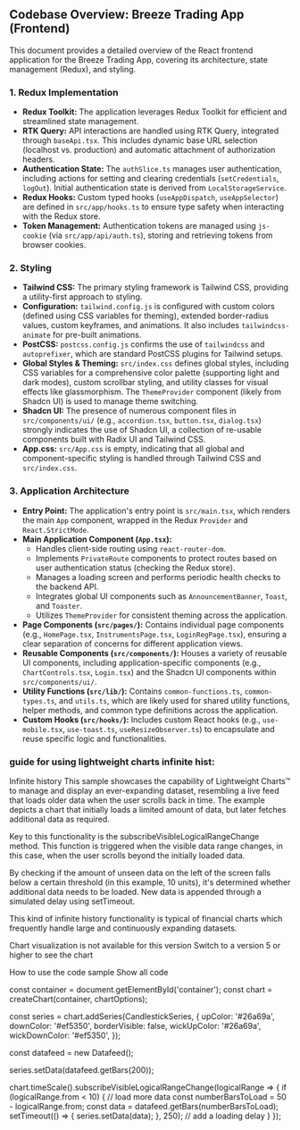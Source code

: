 ## Codebase Overview: Breeze Trading App (Frontend)

This document provides a detailed overview of the React frontend application for the Breeze Trading App, covering its architecture, state management (Redux), and styling.

### 1. Redux Implementation

- **Redux Toolkit:** The application leverages Redux Toolkit for efficient and streamlined state management.
- **RTK Query:** API interactions are handled using RTK Query, integrated through `baseApi.tsx`. This includes dynamic base URL selection (localhost vs. production) and automatic attachment of authorization headers.
- **Authentication State:** The `authSlice.ts` manages user authentication, including actions for setting and clearing credentials (`setCredentials`, `logOut`). Initial authentication state is derived from `LocalStorageService`.
- **Redux Hooks:** Custom typed hooks (`useAppDispatch`, `useAppSelector`) are defined in `src/app/hooks.ts` to ensure type safety when interacting with the Redux store.
- **Token Management:** Authentication tokens are managed using `js-cookie` (via `src/app/api/auth.ts`), storing and retrieving tokens from browser cookies.

### 2. Styling

- **Tailwind CSS:** The primary styling framework is Tailwind CSS, providing a utility-first approach to styling.
- **Configuration:** `tailwind.config.js` is configured with custom colors (defined using CSS variables for theming), extended border-radius values, custom keyframes, and animations. It also includes `tailwindcss-animate` for pre-built animations.
- **PostCSS:** `postcss.config.js` confirms the use of `tailwindcss` and `autoprefixer`, which are standard PostCSS plugins for Tailwind setups.
- **Global Styles & Theming:** `src/index.css` defines global styles, including CSS variables for a comprehensive color palette (supporting light and dark modes), custom scrollbar styling, and utility classes for visual effects like glassmorphism. The `ThemeProvider` component (likely from Shadcn UI) is used to manage theme switching.
- **Shadcn UI:** The presence of numerous component files in `src/components/ui/` (e.g., `accordion.tsx`, `button.tsx`, `dialog.tsx`) strongly indicates the use of Shadcn UI, a collection of re-usable components built with Radix UI and Tailwind CSS.
- **App.css:** `src/App.css` is empty, indicating that all global and component-specific styling is handled through Tailwind CSS and `src/index.css`.

### 3. Application Architecture

- **Entry Point:** The application's entry point is `src/main.tsx`, which renders the main `App` component, wrapped in the Redux `Provider` and `React.StrictMode`.
- **Main Application Component (`App.tsx`):**
  - Handles client-side routing using `react-router-dom`.
  - Implements `PrivateRoute` components to protect routes based on user authentication status (checking the Redux store).
  - Manages a loading screen and performs periodic health checks to the backend API.
  - Integrates global UI components such as `AnnouncementBanner`, `Toast`, and `Toaster`.
  - Utilizes `ThemeProvider` for consistent theming across the application.
- **Page Components (`src/pages/`):** Contains individual page components (e.g., `HomePage.tsx`, `InstrumentsPage.tsx`, `LoginRegPage.tsx`), ensuring a clear separation of concerns for different application views.
- **Reusable Components (`src/components/`):** Houses a variety of reusable UI components, including application-specific components (e.g., `ChartControls.tsx`, `Login.tsx`) and the Shadcn UI components within `src/components/ui/`.
- **Utility Functions (`src/lib/`):** Contains `common-functions.ts`, `common-types.ts`, and `utils.ts`, which are likely used for shared utility functions, helper methods, and common type definitions across the application.
- **Custom Hooks (`src/hooks/`):** Includes custom React hooks (e.g., `use-mobile.tsx`, `use-toast.ts`, `useResizeObserver.ts`) to encapsulate and reuse specific logic and functionalities.


### guide for using lightweight charts infinite hist:
Infinite history
This sample showcases the capability of Lightweight Charts™ to manage and display an ever-expanding dataset, resembling a live feed that loads older data when the user scrolls back in time. The example depicts a chart that initially loads a limited amount of data, but later fetches additional data as required.

Key to this functionality is the subscribeVisibleLogicalRangeChange method. This function is triggered when the visible data range changes, in this case, when the user scrolls beyond the initially loaded data.

By checking if the amount of unseen data on the left of the screen falls below a certain threshold (in this example, 10 units), it's determined whether additional data needs to be loaded. New data is appended through a simulated delay using setTimeout.

This kind of infinite history functionality is typical of financial charts which frequently handle large and continuously expanding datasets.

Chart visualization is not available for this version
Switch to a version 5 or higher to see the chart

How to use the code sample
Show all code

const container = document.getElementById('container');
const chart = createChart(container, chartOptions);

const series = chart.addSeries(CandlestickSeries, {
    upColor: '#26a69a',
    downColor: '#ef5350',
    borderVisible: false,
    wickUpColor: '#26a69a',
    wickDownColor: '#ef5350',
});

const datafeed = new Datafeed();

series.setData(datafeed.getBars(200));

chart.timeScale().subscribeVisibleLogicalRangeChange(logicalRange => {
    if (logicalRange.from < 10) {
        // load more data
        const numberBarsToLoad = 50 - logicalRange.from;
        const data = datafeed.getBars(numberBarsToLoad);
        setTimeout(() => {
            series.setData(data);
        }, 250); // add a loading delay
    }
});